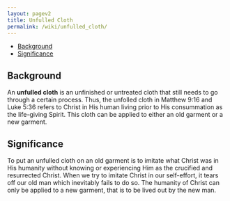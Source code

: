 ```yaml
---
layout: pagev2
title: Unfulled Cloth
permalink: /wiki/unfulled_cloth/
---
```

- [Background](#background)
- [Significance](#significance)

## Background

An **unfulled cloth** is an unfinished or untreated cloth that still needs to go through a certain process. Thus, the unfolled cloth in Matthew 9:16 and Luke 5:36 refers to Christ in His human living prior to His consummation as the life-giving Spirit. This cloth can be applied to either an old garment or a new garment.

## Significance

To put an unfulled cloth on an old garment is to imitate what Christ was in His humanity without knowing or experiencing Him as the crucified and resurrected Christ. When we try to imitate Christ in our self-effort, it tears off our old man which inevitably fails to do so. The humanity of Christ can only be applied to a new garment, that is to be lived out by the new man.